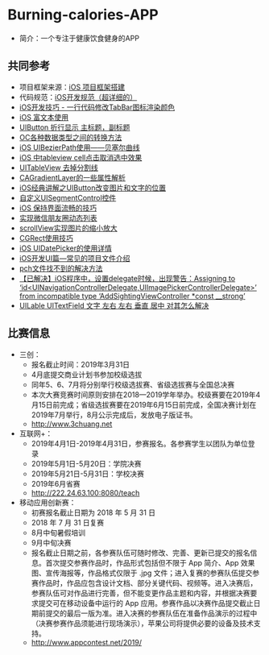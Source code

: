 # Burning-calories-APP
- 简介：一个专注于健康饮食健身的APP



## 共同参考

- 项目框架来源：[iOS 项目框架搭建](https://blog.csdn.net/cblithe/article/details/81257723)
- 代码规范：[iOS开发规范（超详细的）](https://www.jianshu.com/p/1784cd67e8de)
- [iOS开发技巧 - 一行代码修改TabBar图标渲染颜色](https://blog.csdn.net/u013316626/article/details/71056078)
- [iOS 富文本使用](https://www.jianshu.com/p/ae795de53308)  
- [UIButton 折行显示 主标题，副标题](https://blog.csdn.net/u011561536/article/details/52804736)
- [OC各种数据类型之间的转换方法](https://blog.csdn.net/guozh/article/details/7822646)
- [iOS UIBezierPath使用——贝塞尔曲线](https://www.jianshu.com/p/e136c3e65c29)
- [iOS 中tableview cell点击取消选中效果](https://www.jianshu.com/p/6b91bc638681)
- [UITableView 去掉分割线](https://www.jianshu.com/p/3e8a260d21bc)
- [CAGradientLayer的一些属性解析](https://www.cnblogs.com/YouXianMing/p/3793913.html)
- [iOS经典讲解之UIButton改变图片和文字的位置](https://blog.csdn.net/loving_ios/article/details/52412734)
- [自定义UISegmentControl控件](https://blog.csdn.net/Iven_ma/article/details/75011491)
- [iOS 保持界面流畅的技巧](https://blog.ibireme.com/2015/11/12/smooth_user_interfaces_for_ios/)
- [实现微信朋友圈动态列表](https://www.jianshu.com/p/5bd97047a78e)
- [scrollView实现图片的缩小放大
](https://www.jianshu.com/p/3dfb0e409eb1)
- [CGRect使用技巧](https://blog.csdn.net/andy_jiangbin/article/details/14519539)
- [iOS UIDatePicker的使用详情](https://www.jianshu.com/p/f5149258d881)
- [iOS开发UI篇—常见的项目文件介绍](https://www.cnblogs.com/wendingding/p/3766249.html)
- [pch文件找不到的解决方法](https://www.jianshu.com/p/5742cf8a867f)
- [【已解决】iOS程序中，设置delegate时候，出现警告：Assigning to ‘id<UINavigationControllerDelegate,UIImagePickerControllerDelegate>’ from incompatible type ‘AddSightingViewController *const __strong’](https://www.crifan.com/when_assign_delegate_occur_warning_assigning_to_id_uinavigationcontrollerdelegate_uiimagepickercontrollerdelegate_from_incompatible_type_const_strong/)
- [UILable UITextField 文字 左右 左右 垂直 居中 对其怎么解决](https://zhidao.baidu.com/question/177720710578080164.html)

## 比赛信息
- 三创：
    - 报名截止时间：2019年3月31日
    - 4月底提交商业计划书参加校级选拔
    - 同年5、6、7月将分别举行校级选拔赛、省级选拔赛与全国总决赛
    - 本次大赛竞赛时间原则安排在2018—2019学年举办。校级赛要在2019年4月15日前完成；省级选拔赛要在2019年6月15日前完成，全国决赛计划在2019年7月举行，8月公示完成后，发放电子版证书。
    - http://www.3chuang.net
- 互联网+：
    - 2019年4月1日-2019年4月31日，参赛报名。各参赛学生以团队为单位登录
    - 2019年5月1日-5月20日：学院决赛
    - 2019年5月21日-5月31日：学校决赛
    - 2019年6月省赛
    - http://222.24.63.100:8080/teach
- 移动应用创新赛：
    - 初赛报名截止日期为 2018 年 5 月 31 日
    - 2018 年 7 月 31 日复赛
    - 8月中旬暑假培训
    - 9月中旬决赛
    - 报名截止日期之前，各参赛队伍可随时修改、完善、更新已提交的报名信息。首次提交参赛作品时，作品形式包括但不限于 App 简介、App 效果图、宣传海报等，作品格式仅限于 .jpg 文件；进入复赛的参赛队伍提交参赛作品时，作品应包含设计文档、部分关键代码、视频等。进入决赛后，参赛队伍可对作品进行完善，但不能变更作品主题和内容，并根据决赛要求提交可在移动设备中运行的 App 应用。参赛作品以决赛作品提交截止日期前提交的最后一版为准。进入决赛的参赛队伍在准备作品演示的过程中（决赛参赛作品须能进行现场演示），苹果公司将提供必要的设备及技术支持。
    - http://www.appcontest.net/2019/
